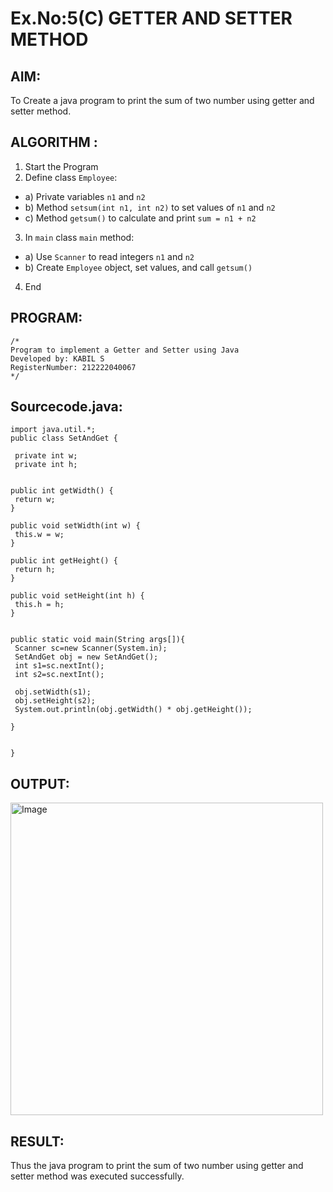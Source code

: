 # Ex.No:5(C)    GETTER AND SETTER METHOD

## AIM:
To Create a java program to print the sum of two number using getter and setter method.

## ALGORITHM :
1.  Start the Program
2.	Define class `Employee`:
-	a) Private variables `n1` and `n2`
-	b) Method `setsum(int n1, int n2)` to set values of `n1` and `n2`
-	c) Method `getsum()` to calculate and print `sum = n1 + n2`
3.	In `main` class `main` method:
-	a) Use `Scanner` to read integers `n1` and `n2`
-	b) Create ` Employee ` object, set values, and call `getsum()`
4.	End


## PROGRAM:
 ```
/*
Program to implement a Getter and Setter using Java
Developed by: KABIL S
RegisterNumber: 212222040067
*/
```

## Sourcecode.java:

```
import java.util.*;
public class SetAndGet {
 
 private int w;
 private int h;


public int getWidth() {
 return w;
}

public void setWidth(int w) {
 this.w = w;
}

public int getHeight() {
 return h;
}

public void setHeight(int h) {
 this.h = h;
}


public static void main(String args[]){
 Scanner sc=new Scanner(System.in);
 SetAndGet obj = new SetAndGet();
 int s1=sc.nextInt();
 int s2=sc.nextInt();
 
 obj.setWidth(s1);
 obj.setHeight(s2);
 System.out.println(obj.getWidth() * obj.getHeight());

}


}
```
## OUTPUT:

<img width="500" alt="Image" src="https://github.com/user-attachments/assets/c241b933-57b2-460b-aed8-b047ef4645b0" />

## RESULT:
Thus the java program to print the sum of two number using getter and setter method was executed successfully.






